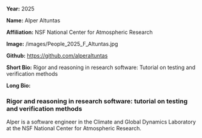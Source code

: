 **Year:** 2025

**Name:** Alper Altuntas

**Affiliation:** NSF National Center for Atmospheric Research

**Image:** /images/People_2025_F_Altuntas.jpg

**Github:** https://github.com/alperaltuntas

**Short Bio:** Rigor and reasoning in research software: Tutorial on testing and verification methods

**Long Bio:**

### Rigor and reasoning in research software: tutorial on testing and verification methods

Alper is a software engineer in the Climate and Global Dynamics Laboratory at the NSF National Center for Atmospheric Research.


<!-- ### Selected Resources -->

<!-- <a href="url" class="link-row">Text</a> -->
